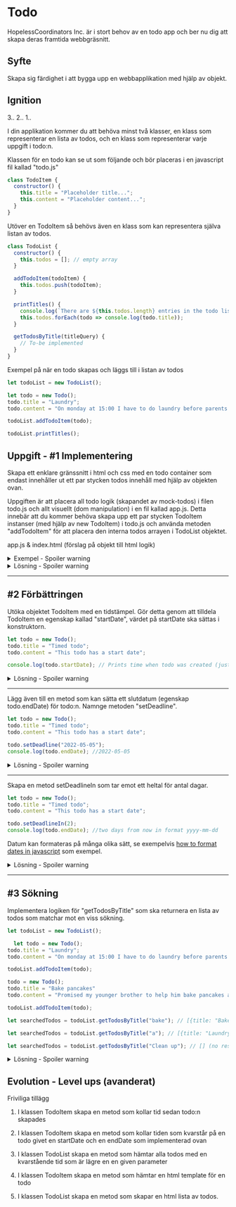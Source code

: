 # Todo
HopelessCoordinators Inc. är i stort behov av en todo app och ber nu dig att skapa deras framtida webbgräsnitt. 

## Syfte
Skapa sig färdighet i att bygga upp en webbapplikation med hjälp av objekt.

## Ignition
3.. 2.. 1..

I din applikation kommer du att behöva minst två klasser, en klass som representerar en lista av todos, och en klass som representerar varje uppgift i todo:n.

Klassen för en todo kan se ut som följande och bör placeras i en javascript fil kallad "todo.js"
```js
class TodoItem {
  constructor() {
    this.title = "Placeholder title...";
    this.content = "Placeholder content...";
  }
}
```

Utöver en TodoItem så behövs även en klass som kan representera själva listan av todos.

```js
class TodoList {
  constructor() {
    this.todos = []; // empty array
  }

  addTodoItem(todoItem) {
    this.todos.push(todoItem);
  }

  printTitles() {
    console.log(`There are ${this.todos.length} entries in the todo list`);
    this.todos.forEach(todo => console.log(todo.title));
  }

  getTodosByTitle(titleQuery) {
    // To-be implemented
  }
}
```

Exempel på när en todo skapas och läggs till i listan av todos

```js
let todoList = new TodoList();

let todo = new Todo();
todo.title = "Laundry";
todo.content = "On monday at 15:00 I have to do laundry before parents arrive";

todoList.addTodoItem(todo);

todoList.printTitles();
```


## Uppgift - #1 Implementering

Skapa ett enklare gränssnitt i html och css med en todo container som endast innehåller ut ett par stycken todos innehåll med hjälp av objekten ovan. 

Uppgiften är att placera all todo logik (skapandet av mock-todos) i filen todo.js och allt visuellt (dom manipulation) i en fil kallad app.js. Detta innebär att du kommer behöva skapa upp ett par stycken TodoItem instanser (med hjälp av new TodoItem) i todo.js och använda metoden "addTodoItem" för att placera den interna todos arrayen i TodoList objektet.

app.js & index.html (förslag på objekt till html logik)
<details>
  <summary>Exempel - Spoiler warning</summary>
    
  index.html
  ```html
  <ul class="todo-container"></ul>
  ```
  
  ```js
  const todoList = document.querySelector(".todo-container");

  function createTodoListItem(todo) {
    let li = document.createElement("li");
    li.textContent = `
    <h3>${todo.title}</h3>
    <p>${todo.content}</p>
    `;

    return li;
  }

  todoList.todos.forEach(todo => {
    let li = createTodoListItem(todo);
    todoContainer.append(li);
  });
  ```
</details>



<details>
  <summary>Lösning - Spoiler warning</summary>

  todo.js
  ```js
  let todoList = new TodoList();

  let todo = new Todo();
  todo.title = "Laundry";
  todo.content = "On monday at 15:00 I have to do laundry before parents arrive";

  todoList.addTodoItem(todo);

  todo = new Todo(); // todo är redan deklarerad, här skapar vi endast en ny instans på samma referens som innan
  todo.title = "Bake pancakes"
  todo.content = "Promised my younger brother to help him bake pancakes at 17:00 tomorrow";

  todoList.addTodoItem(todo);
  ```
</details>

---

## #2 Förbättringen

Utöka objektet TodoItem med en tidstämpel. Gör detta genom att tilldela TodoItem en egenskap kallad "startDate", värdet på startDate ska sättas i konstruktorn.

```js
let todo = new Todo();
todo.title = "Timed todo";
todo.content = "This todo has a start date";

console.log(todo.startDate); // Prints time when todo was created (just now)
```

<details>
  <summary>Lösning - Spoiler warning</summary>

  ```js
  class TodoItem {
    constructor() {
      this.title = "Placeholder title...";
      this.content = "Placeholder content...";
      this.startDate = new Date();
    }
  }
  ```
</details>

---

Lägg även till en metod som kan sätta ett slutdatum (egenskap todo.endDate) för todo:n. Namnge metoden "setDeadline".

```js
let todo = new Todo();
todo.title = "Timed todo";
todo.content = "This todo has a start date";

todo.setDeadline("2022-05-05");
console.log(todo.endDate); //2022-05-05
```
<details>
  <summary>Lösning - Spoiler warning</summary>

  ```js
  class TodoItem {
    constructor() {
      this.title = "Placeholder title...";
      this.content = "Placeholder content...";
      this.startDate = new Date();
    }

    setDeadline(endDate) {
      this.endDate = endDate;
    }
  }
  ```
</details>

--- 

Skapa en metod setDeadlineIn som tar emot ett heltal för antal dagar.

```js
let todo = new Todo();
todo.title = "Timed todo";
todo.content = "This todo has a start date";

todo.setDeadlineIn(2);
console.log(todo.endDate); //two days from now in format yyyy-mm-dd
```

Datum kan formateras på många olika sätt, se exempelvis [how to format dates in javascript](https://www.freecodecamp.org/news/how-to-format-dates-in-javascript/) som exempel.

<details>
  <summary>Lösning - Spoiler warning</summary>

  ```js
  class TodoItem {
    constructor() {
      this.title = "Placeholder title...";
      this.content = "Placeholder content...";
      this.startDate = new Date();
    }

    setDeadline(endDate) {
      this.endDate = endDate;
    }

    setDeadlineIn(days) {
      let date = new Date();
      date = date.setDate(date.getDate() + days);
      date = new Date(date);
      this.endDate = `${date.getFullYear()}-${date.getMonth() + 1}-${date.getDate()}`;
    }
  }
  ```
</details>

---


## #3 Sökning

Implementera logiken för "getTodosByTitle" som ska returnera en lista av todos som matchar mot en viss sökning.

```js
let todoList = new TodoList();

  let todo = new Todo();
todo.title = "Laundry";
todo.content = "On monday at 15:00 I have to do laundry before parents arrive";

todoList.addTodoItem(todo);

todo = new Todo();
todo.title = "Bake pancakes"
todo.content = "Promised my younger brother to help him bake pancakes at 17:00 tomorrow";

todoList.addTodoItem(todo);

```

```js
let searchedTodos = todoList.getTodosByTitle("bake"); // [{title: "Bake pan...", content: "Promised my..."}]
```

```js
let searchedTodos = todoList.getTodosByTitle("a"); // [{title: "Laundry", content: "On monday..."}, {title: "Bake pan...", content: "Promised my..."}]
```

```js
let searchedTodos = todoList.getTodosByTitle("Clean up"); // [] (no result)
```

<details>
  <summary>Lösning - Spoiler warning</summary>

  ```js
  class TodoList {
  constructor() {
    this.todos = []; // empty array
  }

  addTodoItem(todoItem) {
    this.todos.push(todoItem);
  }

  printTitles() {
    console.log(`There are ${this.todos.length} entries in the todo list`);
    this.todos.forEach(todo => console.log(todo.title));
  }

  getTodosByTitle(titleQuery) {
    let results = this.todos.find(todo => todo.title.includes(titleQuery));

    if(results == undefined) {
      return [];
    } else {
      return results;
    }
  }
  ```
</details>


## Evolution - Level ups (avanderat)
Friviliga tillägg


1. I klassen TodoItem skapa en metod som kollar tid sedan todo:n skapades
   
2. I klassen TodoItem skapa en metod som kollar tiden som kvarstår på en todo givet en startDate och en endDate som implementerad ovan

3. I klassen TodoList skapa en metod som hämtar alla todos med en kvarstående tid som är lägre en en given parameter

4. I klassen TodoItem skapa en metod som hämtar en html template för en todo

5. I klassen TodoList skapa en metod som skapar en html lista av todos.
